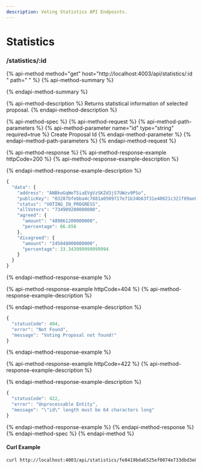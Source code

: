 ```yaml
---
description: Voting Statistics API Endpoints.
---
```


# Statistics

### /statistics/:id

{% api-method method="get" host="http://localhost:4003/api/statistics/:id " path=" " %}
{% api-method-summary %}

{% endapi-method-summary %}

{% api-method-description %}
Returns statistical information of selected proposal.
{% endapi-method-description %}

{% api-method-spec %}
{% api-method-request %}
{% api-method-path-parameters %}
{% api-method-parameter name="id" type="string" required=true %}
Create Proposal Id
{% endapi-method-parameter %}
{% endapi-method-path-parameters %}
{% endapi-method-request %}

{% api-method-response %}
{% api-method-response-example httpCode=200 %}
{% api-method-response-example-description %}

{% endapi-method-response-example-description %}

```javascript
{
  "data": {
    "address": "ANBkoGqWeTSiaEVgVzSKZd3jS7UWzv9PSo",
    "publicKey": "03287bfebba4c7881a0509717e71b34b63f31e40021c321f89ae04f84be6d6ac37",
    "status": "VOTING_IN_PROGRESS",
    "allVoters": "734909200000000",
    "agreed": {
      "amount": "489861200000000",
      "percentage": 66.656
    },
    "disagreed": {
      "amount": "245048000000000",
      "percentage": 33.343999999999994
    }
  }
}
```
{% endapi-method-response-example %}

{% api-method-response-example httpCode=404 %}
{% api-method-response-example-description %}

{% endapi-method-response-example-description %}

```javascript
{
  "statusCode": 404,
  "error": "Not Found",
  "message": "Voting Proposal not found!"
}
```
{% endapi-method-response-example %}

{% api-method-response-example httpCode=422 %}
{% api-method-response-example-description %}

{% endapi-method-response-example-description %}

```javascript
{
  "statusCode": 422,
  "error": "Unprocessable Entity",
  "message": "\"id\" length must be 64 characters long"
}
```
{% endapi-method-response-example %}
{% endapi-method-response %}
{% endapi-method-spec %}
{% endapi-method %}

#### Curl Example

```bash
curl http://localhost:4003/api/statistics/fe8419bda6525ef0074e733dbd3e8b671267c6c8d51b025fd7ae0812947cec30
```


